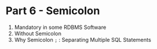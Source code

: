 # **Part 6 - Semicolon**

1. Mandatory in some RDBMS Software
2. Without Semicolon
3. Why Semicolon `;` : Separating Multiple SQL Statements
